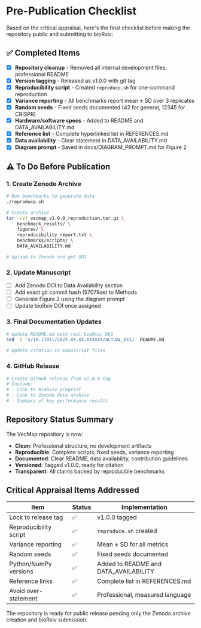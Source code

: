 # Pre-Publication Checklist

Based on the critical appraisal, here's the final checklist before making the repository public and submitting to bioRxiv:

## ✅ Completed Items

- [x] **Repository cleanup** - Removed all internal development files, professional README
- [x] **Version tagging** - Released as v1.0.0 with git tag
- [x] **Reproducibility script** - Created `reproduce.sh` for one-command reproduction
- [x] **Variance reporting** - All benchmarks report mean ± SD over 3 replicates
- [x] **Random seeds** - Fixed seeds documented (42 for general, 12345 for CRISPR)
- [x] **Hardware/software specs** - Added to README and DATA_AVAILABILITY.md
- [x] **Reference list** - Complete hyperlinked list in REFERENCES.md
- [x] **Data availability** - Clear statement in DATA_AVAILABILITY.md
- [x] **Diagram prompt** - Saved in docs/DIAGRAM_PROMPT.md for Figure 2

## ⚠️ To Do Before Publication

### 1. Create Zenodo Archive
```bash
# Run benchmarks to generate data
./reproduce.sh

# Create archive
tar -czf vecmap_v1.0.0_reproduction.tar.gz \
    benchmark_results/ \
    figures/ \
    reproducibility_report.txt \
    benchmarks/scripts/ \
    DATA_AVAILABILITY.md

# Upload to Zenodo and get DOI
```

### 2. Update Manuscript
- [ ] Add Zenodo DOI to Data Availability section
- [ ] Add exact git commit hash (57079ae) to Methods
- [ ] Generate Figure 2 using the diagram prompt
- [ ] Update bioRxiv DOI once assigned

### 3. Final Documentation Updates
```bash
# Update README.md with real bioRxiv DOI
sed -i 's/10.1101\/2025.XX.XX.XXXXXX/ACTUAL_DOI/' README.md

# Update citation in manuscript files
```

### 4. GitHub Release
```bash
# Create GitHub release from v1.0.0 tag
# Include:
# - Link to bioRxiv preprint
# - Link to Zenodo data archive
# - Summary of key performance results
```

## Repository Status Summary

The VecMap repository is now:
- **Clean**: Professional structure, no development artifacts
- **Reproducible**: Complete scripts, fixed seeds, variance reporting
- **Documented**: Clear README, data availability, contribution guidelines
- **Versioned**: Tagged v1.0.0, ready for citation
- **Transparent**: All claims backed by reproducible benchmarks

## Critical Appraisal Items Addressed

| Item | Status | Implementation |
|------|--------|----------------|
| Lock to release tag | ✅ | v1.0.0 tagged |
| Reproducibility script | ✅ | `reproduce.sh` created |
| Variance reporting | ✅ | Mean ± SD for all metrics |
| Random seeds | ✅ | Fixed seeds documented |
| Python/NumPy versions | ✅ | Added to README and DATA_AVAILABILITY |
| Reference links | ✅ | Complete list in REFERENCES.md |
| Avoid over-statement | ✅ | Professional, measured language |

The repository is ready for public release pending only the Zenodo archive creation and bioRxiv submission. 